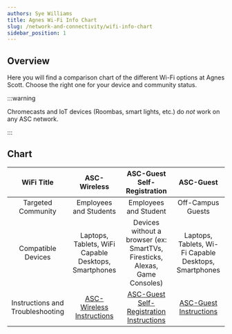 ```yaml
---
authors: Sye Williams
title: Agnes Wi-Fi Info Chart
slug: /network-and-connectivity/wifi-info-chart
sidebar_position: 1
---
```


## Overview

Here you will find a comparison chart of the different Wi-Fi options at Agnes Scott. Choose the right one for your device and community status.

:::warning

Chromecasts and IoT devices (Roombas, smart lights, etc.) do *not* work on any ASC network. 

:::

## Chart

|            WiFi Title            |                         ASC-Wireless                         |                 ASC-Guest Self-Registration                  |                          ASC-Guest                           |
| :------------------------------: | :----------------------------------------------------------: | :----------------------------------------------------------: | :----------------------------------------------------------: |
|        Targeted Community        |                    Employees and Students                    |                    Employees and Student                     |                      Off-Campus Guests                       |
|        Compatible Devices        |     Laptops, Tablets, WiFi Capable Desktops, Smartphones     | Devices without a browser (ex: SmartTVs, Firesticks, Alexas, Game Consoles) |    Laptops, Tablets, Wi-Fi Capable Desktops, Smartphones     |
| Instructions and Troubleshooting | [ASC-Wireless Instructions](https://asc-testsite2.netlify.app/docs/network-and-connectivity/asc-wireless) | [ASC-Guest Self-Registration Instructions](https://asc-testsite2.netlify.app/docs/network-and-connectivity/asc-guest-self-registration) | [ASC-Guest Instructions](https://asc-testsite2.netlify.app/docs/network-and-connectivity/asc-guest) |
